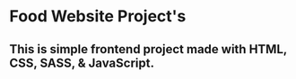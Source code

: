 
# Food Website Project's

## This is simple frontend project made with HTML, CSS, SASS, & JavaScript.
